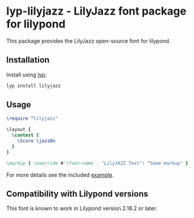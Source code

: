# lyp-lilyjazz - LilyJazz font package for lilypond

This package provides the LilyJazz open-source font for lilypond.

## Installation

Install using [lyp](https://github.com/noteflakes/lyp):

```bash
lyp install lilyjazz
```

## Usage

```lilypond
\require "lilyjazz"

\layout {
  \context {
    \Score \jazzOn
  }
}

\markup { \override #'(font-name . "LilyJAZZ Text") "Some markup" }

```

For more details see the included [example](/noteflakes/lyp-lilyjazz/blob/master/test.ly).

## Compatibility with Lilypond versions

This font is known to work in Lilypond version 2.18.2 or later.